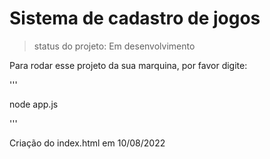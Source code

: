 # Sistema de cadastro de jogos 
> status do projeto: Em desenvolvimento

Para rodar esse projeto da sua marquina, por favor digite:

'''

node app.js

'''

Criação do index.html em 10/08/2022